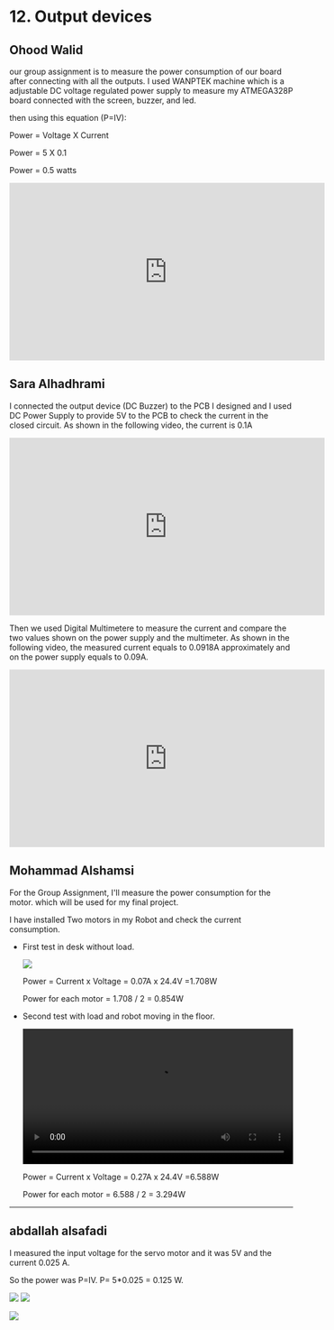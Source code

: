 # 12. Output devices

## **Ohood Walid**

our group assignment is to measure the power consumption of our board after connecting with all the outputs. I used WANPTEK machine which is a adjustable DC voltage regulated power supply to measure my ATMEGA328P board connected with the screen, buzzer, and led.

then using this equation (P=IV):

Power = Voltage X Current

Power = 5 X 0.1

Power = 0.5 watts

<iframe width="560" height="315" src="https://www.youtube.com/embed/7Hx-hsqkNtE" title="YouTube video player" frameborder="0" allow="accelerometer; autoplay; clipboard-write; encrypted-media; gyroscope; picture-in-picture" allowfullscreen></iframe>

## **Sara Alhadhrami**

I connected the output device (DC Buzzer) to the PCB I designed and I used DC Power Supply to provide 5V to the PCB to check the current in the closed circuit. As shown in the following video, the current is 0.1A

 <iframe width="560" height="315" src="https://www.youtube.com/embed/iSKF7mFQ-7A" title="YouTube video player" frameborder="0" allow="accelerometer; autoplay; clipboard-write; encrypted-media; gyroscope; picture-in-picture" allowfullscreen></iframe>

 Then we used Digital Multimetere to measure the current and compare the two values shown on the power supply and the multimeter. As shown in the following video, the measured current equals to 0.0918A approximately and on the power supply equals to 0.09A.

<iframe width="560" height="315" src="https://www.youtube.com/embed/Osp-wMcY5Z8" title="YouTube video player" frameborder="0" allow="accelerometer; autoplay; clipboard-write; encrypted-media; gyroscope; picture-in-picture" allowfullscreen></iframe>

## **Mohammad Alshamsi**

For the Group Assignment, I'll measure the power consumption for the motor. which will be used for my final project.

I have installed Two motors in my Robot and check the current consumption.

- First test in desk without load.

  ![](../images/outputDevices/Mohammad/PowerNoLoad.jpg)


  Power = Current x Voltage = 0.07A x 24.4V =1.708W

  Power for each motor = 1.708 / 2 = 0.854W

- Second test with load and robot moving in the floor.

  <video width="100%" controls>
  <source src="../../images/outputDevices/Mohammad/PowerWithLoad.mp4" type="video/mp4">
  Your browser does not support the video tag.
  </video>

    Power = Current x Voltage = 0.27A x 24.4V =6.588W

    Power for each motor = 6.588 / 2 = 3.294W


---------


  ##  **abdallah alsafadi**

  I measured the input voltage for the servo motor and it was 5V and the current 0.025 A.

  So the power was P=IV.
  P= 5*0.025 = 0.125 W.


  ![](../images/outputDevices/12.jpg)
  ![](../images/outputDevices/14.jpg)

  ![](../images/outputDevices/13.jpg)
